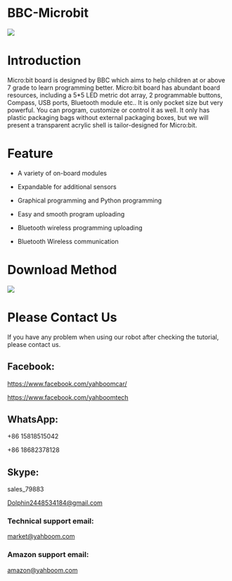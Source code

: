 # BBC-Microbit
![](http://m.qpic.cn/psb?/V12aIGgQ3D78BF/R1PBSGWQKaAiJAssMeJBCBEu8ftrvRfisyJovDA2VjY!/b/dL4AAAAAAAAA&bo=IAMgAwAAAAARBzA!&rf=viewer_4)
# Introduction
Micro:bit board is designed by BBC which aims to help children at or above 7 grade to learn programming better. Micro:bit board has abundant board resources, including a 5*5 LED metric dot array, 2 programmable buttons, Compass, USB ports, Bluetooth module etc.. It is only pocket size but very powerful. You can program, customize or control it as well. It only has plastic packaging bags without external packaging boxes, but we will present a transparent acrylic shell is tailor-designed for Micro:bit.
# Feature
* A variety of on-board modules

* Expandable for additional sensors

* Graphical programming and Python programming

* Easy and smooth program uploading

* Bluetooth wireless programming uploading

* Bluetooth Wireless communication
# Download Method
![](http://m.qpic.cn/psb?/V12aIGgQ3D78BF/btvghifdcEClEhbAGL.LsXG7GnelfQh.n3CnRmpVWzc!/b/dL8AAAAAAAAA&bo=4wO2AQAAAAADB3U!&rf=viewer_4)
# Please Contact Us
If you have any problem when using our robot after checking the tutorial, please contact us.
## Facebook:
https://www.facebook.com/yahboomcar/

https://www.facebook.com/yahboomtech

## WhatsApp:
+86 15818515042

+86 18682378128

## Skype:
sales_79883

Dolphin2448534184@gmail.com
### Technical support email: 
market@yahboom.com
### Amazon support email: 
amazon@yahboom.com
